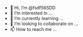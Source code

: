 - 👋 Hi, I’m @fsdf56SDD
- 👀 I’m interested in ...
- 🌱 I’m currently learning ...
- 💞️ I’m looking to collaborate on ...
- 📫 How to reach me ...

<!---
fsdf56SDD/fsdf56SDD is a ✨ special ✨ repository because its `README.md` (this file) appears on your GitHub profile.
You can click the Preview link to take a look at your changes.
--->
